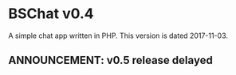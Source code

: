 # BSChat v0.4
A simple chat app written in PHP.
This version is dated 2017-11-03.

## ANNOUNCEMENT: v0.5 release delayed
